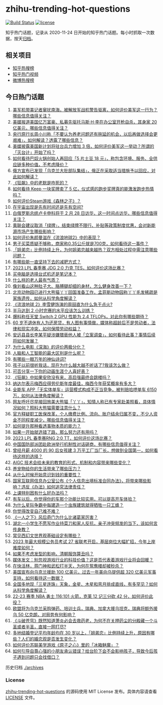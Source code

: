# zhihu-trending-hot-questions

[![Build Status](https://github.com/justjavac/zhihu-trending-hot-questions/workflows/ci/badge.svg?branch=master)](https://github.com/justjavac/zhihu-trending-hot-questions/actions)
[![license](https://img.shields.io/github/license/justjavac/zhihu-trending-hot-questions)](https://github.com/justjavac/zhihu-trending-hot-questions/blob/master/LICENSE)

知乎热门话题，记录从 2020-11-24
日开始的知乎热门话题。每小时抓取一次数据，按天[归档](./archives)。

## 相关项目

- [知乎热搜榜](https://github.com/justjavac/zhihu-trending-top-search)
- [知乎热门视频](https://github.com/justjavac/zhihu-trending-hot-video)
- [微博热搜榜](https://github.com/justjavac/weibo-trending-hot-search)

## 今日热门话题

<!-- BEGIN -->
<!-- 最后更新时间 Sun Feb 26 2023 04:03:48 GMT+0800 (China Standard Time) -->

1. [美军机带美记者窜扰南海，被解放军战机警告驱离，如何评价美军这一行为？哪些信息值得关注？](https://www.zhihu.com/question/586189050)
1. [美媒报道美国亿万富豪、私募先驱托马斯·H·李在办公室开枪自杀，其身家 20 亿美元，哪些信息值得关注？](https://www.zhihu.com/question/585981455)
1. [央行原行长周小川称「不要认为养老问题还有拖延的机会，以后再做选择会更艰难」，如何解读？透露了哪些信息？](https://www.zhihu.com/question/586259184)
1. [美媒披露美国新计划将驻台兵力增加 3 倍，如何评价美军这一举动？所谓的「灭台计」开始了吗？](https://www.zhihu.com/question/586159714)
1. [如何看待巴奴火锅创始人再回应「5 片土豆 18 元」，称包含环境、服务、全供应链多种价值，不考虑降价？](https://www.zhihu.com/question/586192835)
1. [俄方宣布已发现「乌克兰大批部队集结」，俄正在采取适当措施予以回应，对此如何解读？](https://www.zhihu.com/question/586151796)
1. [《狂飙》中的老默是咋死的？](https://www.zhihu.com/question/580531991)
1. [如何看待 Keep 一块奖牌卖了 5 亿，仪式感的跑步奖牌真的能激发跑步热情吗？](https://www.zhihu.com/question/585520133)
1. [如何评价Steam游戏《森林之子》？](https://www.zhihu.com/question/585940938)
1. [在宇宙出现是先有时间还是先有空间?](https://www.zhihu.com/question/576157695)
1. [白俄罗斯总统卢卡申科将于 2 月 28 日访华，这一时间点访华，哪些信息值得关注？](https://www.zhihu.com/question/586181546)
1. [乘联会建议取消「绿牌」，结束绿牌不限行、补贴等政策制度优惠，会对新能源市场产生哪些影响？](https://www.zhihu.com/question/585749680)
1. [如何评价朱颜曼滋在《流浪地球2》中的表现？](https://www.zhihu.com/question/584373900)
1. [男子买菜质疑不够称，商家称0.35公斤就是700克，如何看待这一事件？](https://www.zhihu.com/question/585685816)
1. [「姐弟恋」比例持续上升，为何姐弟恋越来越热？双方相处过程中需注意哪些问题？](https://www.zhihu.com/question/586153635)
1. [有哪些能一直坚持下去的减肥方式？](https://www.zhihu.com/question/584865061)
1. [2023 LPL 春季赛 JDG 2:0 力克 TES，如何评价这场比赛？](https://www.zhihu.com/question/586216567)
1. [买电脑是选择台式机还是笔记本？](https://www.zhihu.com/question/577848215)
1. [什么样的老人最有气质？](https://www.zhihu.com/question/60833299)
1. [像刘看山这种肚子大、胳膊腿却细的身材，怎么健身改善一下？](https://www.zhihu.com/question/585580697)
1. [北京动物园已进行大熊猫丫丫回国准备工作，孟菲斯动物园称丫丫毛发稀疏是家族遗传，如何从科学角度解读？](https://www.zhihu.com/question/586165011)
1. [《流浪地球 2》李雪健饰演的周喆直为什么急于点火?](https://www.zhihu.com/question/580071388)
1. [半马达到 2 小时完赛的水平应该怎么训练？](https://www.zhihu.com/question/584508995)
1. [爆料称任天堂 Switch 2 GPU 性能为 2.4 TFLOPs，对此你有哪些期待？](https://www.zhihu.com/question/585786925)
1. [60 岁不退休有人为还房贷，有人图有事情做，媒体称超龄后不是劳动者，法律和现实冲突，如何保障劳动权益？](https://www.zhihu.com/question/586153159)
1. [安远县县长李某平疑涉嫌猥亵他人被「立案调查」，如何看待此事？事情后续将如何发展？](https://www.zhihu.com/question/586030474)
1. [为什么电影《深海》的评价两极分化？](https://www.zhihu.com/question/580085646)
1. [人脑和人工智能的最大区别是什么呢？](https://www.zhihu.com/question/425890857)
1. [有哪些一眼万年的神仙诗词?](https://www.zhihu.com/question/585947337)
1. [孩子以前很听我话，现在为什么越大越不听话了?我该怎么做？](https://www.zhihu.com/question/584961190)
1. [可否分享一下你的动画生涯个人喜好表？](https://www.zhihu.com/question/583094604)
1. [《狂飙》中如果安欣没有来，高启强最终会跳楼吗？](https://www.zhihu.com/question/581834075)
1. [纳达尔表示梅西应得劳伦斯年度最佳，梅西今年获奖概率有多大？](https://www.zhihu.com/question/585313293)
1. [全能车 APP「无实体单车」运营模式构成不正当竞争，被判赔哈啰单车 6150 万，如何从法律角度解读？](https://www.zhihu.com/question/585767763)
1. [网友呼吁尽早接回旅美大熊猫「丫丫」，知情人称已有专家赴美照看，具体情况如何？照料大熊猫需要注意什么？](https://www.zhihu.com/question/585513928)
1. [官方释疑职工医保改革，个人缴费比例、流向、账户结余归属不变，不少人资金不同程度减少，哪些信息值得关注？](https://www.zhihu.com/question/586174933)
1. [如何提升那种看透事物本质的能力？](https://www.zhihu.com/question/585346090)
1. [如果一开始就选错了路，那么努力还有用吗？](https://www.zhihu.com/question/584629940)
1. [2023 LPL 春季赛RNG 2:0 TT，如何评价这场比赛？](https://www.zhihu.com/question/586177271)
1. [中国国防部派团赴欧洲举行机制性对话磋商，有哪些信息值得关注？](https://www.zhihu.com/question/586150564)
1. [曾经月薪 4000 的 90 后女孩建 3 万平工厂当厂长，想做到全国第一，如何看待这样的选择？](https://www.zhihu.com/question/585774663)
1. [AIGC 技术会给未来的教育的形式、机制和内容带来哪些变化？](https://www.zhihu.com/question/586058887)
1. [养宠物给你的生活带来了哪些压力？](https://www.zhihu.com/question/579349787)
1. [从什么时候开始意识到钱的重要性？](https://www.zhihu.com/question/586082458)
1. [国家互联网信息办公室公布《个人信息出境标准合同办法》，将带来哪些影响？违反《办法》如何追究法律责任？](https://www.zhihu.com/question/585982464)
1. [上课特别困有什么好办法吗？](https://www.zhihu.com/question/584842551)
1. [有车以后，你觉得你的车那个功能比较实用，可以提高开车体验？](https://www.zhihu.com/question/580063417)
1. [为什么星际争霸中每建造一个虫族建筑就得牺牲一只工蜂？](https://www.zhihu.com/question/585920661)
1. [你觉得改变自己难不难？](https://www.zhihu.com/question/583069688)
1. [《一人之下》风后奇门为什么比诸葛家厉害？](https://www.zhihu.com/question/585703352)
1. [湖北一小学生不愿写作业持菜刀和家人反抗，亲子冲突频发的当下，该如何言传身教？](https://www.zhihu.com/question/585349962)
1. [常见西幻文世界观基础设定有哪些？](https://www.zhihu.com/question/39715057)
1. [2023 年最大规模公务员考试 27 省联考开启，基层岗位大幅扩招，今年上岸难度如何？](https://www.zhihu.com/question/585974537)
1. [如果不考虑发型的影响，清朝服饰算丑吗？](https://www.zhihu.com/question/579757506)
1. [媒体发文：别忽视游戏行业的科技价值？这是否代表着游戏行业将会回暖？](https://www.zhihu.com/question/584997391)
1. [在快活林，蒋门神和武松打半天，为何在鸳鸯楼却被秒杀？](https://www.zhihu.com/question/585511777)
1. [美国宣布向乌克兰援助 100 亿美元，过去一年美向乌提供超 320 亿美元军事支持，如何看待这一数据？](https://www.zhihu.com/question/586151116)
1. [全国多地现「三星连珠」天象，金星、木星和弯月排成直线，有多罕见？如何从科学角度解读？](https://www.zhihu.com/question/586142401)
1. [22-23 赛季 NBA 勇士 116:101 火箭，克莱 12 记三分砍 42 分，如何评价此役？](https://www.zhihu.com/question/586156534)
1. [欧盟将为乌克兰采购弹药、培训士兵，瑞典、加拿大援乌坦克，瑞典将额外援乌 50 亿克朗，对局势有何影响？](https://www.zhihu.com/question/586151111)
1. [《斗破苍穹》既然知道萧炎必会去救药老，为何不在关押药尘的分殿藏一个斗圣或者半圣，直接一网打尽?](https://www.zhihu.com/question/572857546)
1. [多地结婚登记平均年龄均在 30 岁以上，「姐弟恋」比例持续上升，原因有哪些？人们的婚恋观是否发生变化？](https://www.zhihu.com/question/586153339)
1. [如何评价苏联美学游戏《原子之心》里的「冰箱魅魔」？](https://www.zhihu.com/question/585397968)
1. [如何引导自尊心强的小朋友承认错误？给台阶下会不会影响孩子，导致今后孩子遇到问题只会找借口？](https://www.zhihu.com/question/585313965)

<!-- END -->

历史归档 [./archives](./archives)

### License

[zhihu-trending-hot-questions](https://github.com/justjavac/zhihu-trending-hot-questions)
的源码使用 MIT License 发布。具体内容请查看 [LICENSE](./LICENSE) 文件。
